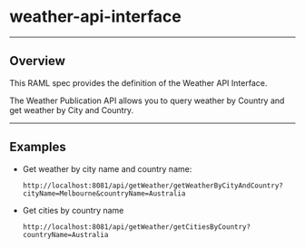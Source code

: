 # weather-api-interface

--------
Overview
--------
This RAML spec provides the definition of the Weather API Interface.

The Weather Publication API allows you to query weather by Country and get weather by City and Country.

--------
Examples
----------
- Get weather by city name and country name:

  `http://localhost:8081/api/getWeather/getWeatherByCityAndCountry?cityName=Melbourne&countryName=Australia`

- Get cities by country name

  `http://localhost:8081/api/getWeather/getCitiesByCountry?countryName=Australia`
